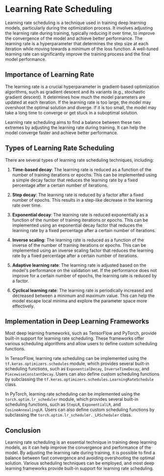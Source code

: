 # Learning Rate Scheduling

Learning rate scheduling is a technique used in training deep learning models, particularly during the optimization process. It involves adjusting the learning rate during training, typically reducing it over time, to improve the convergence of the model and achieve better performance. The learning rate is a hyperparameter that determines the step size at each iteration while moving towards a minimum of the loss function. A well-tuned learning rate can significantly improve the training process and the final model performance.

## Importance of Learning Rate

The learning rate is a crucial hyperparameter in gradient-based optimization algorithms, such as gradient descent and its variants (e.g., stochastic gradient descent). It determines how much the model parameters are updated at each iteration. If the learning rate is too large, the model may overshoot the optimal solution and diverge. If it is too small, the model may take a long time to converge or get stuck in a suboptimal solution.

Learning rate scheduling aims to find a balance between these two extremes by adjusting the learning rate during training. It can help the model converge faster and achieve better performance.

## Types of Learning Rate Scheduling

There are several types of learning rate scheduling techniques, including:

1. **Time-based decay**: The learning rate is reduced as a function of the number of training iterations or epochs. This can be implemented using a simple decay factor that reduces the learning rate by a fixed percentage after a certain number of iterations.

2. **Step decay**: The learning rate is reduced by a factor after a fixed number of epochs. This results in a step-like decrease in the learning rate over time.

3. **Exponential decay**: The learning rate is reduced exponentially as a function of the number of training iterations or epochs. This can be implemented using an exponential decay factor that reduces the learning rate by a fixed percentage after a certain number of iterations.

4. **Inverse scaling**: The learning rate is reduced as a function of the inverse of the number of training iterations or epochs. This can be implemented using an inverse scaling factor that reduces the learning rate by a fixed percentage after a certain number of iterations.

5. **Adaptive learning rate**: The learning rate is adjusted based on the model's performance on the validation set. If the performance does not improve for a certain number of epochs, the learning rate is reduced by a factor.

6. **Cyclical learning rate**: The learning rate is periodically increased and decreased between a minimum and maximum value. This can help the model escape local minima and explore the parameter space more effectively.

## Implementation in Deep Learning Frameworks

Most deep learning frameworks, such as TensorFlow and PyTorch, provide built-in support for learning rate scheduling. These frameworks offer various scheduling algorithms and allow users to define custom scheduling functions.

In TensorFlow, learning rate scheduling can be implemented using the `tf.keras.optimizers.schedules` module, which provides several built-in scheduling functions, such as `ExponentialDecay`, `InverseTimeDecay`, and `PiecewiseConstantDecay`. Users can also define custom scheduling functions by subclassing the `tf.keras.optimizers.schedules.LearningRateSchedule` class.

In PyTorch, learning rate scheduling can be implemented using the `torch.optim.lr_scheduler` module, which provides several built-in scheduling functions, such as `StepLR`, `ExponentialLR`, and `CosineAnnealingLR`. Users can also define custom scheduling functions by subclassing the `torch.optim.lr_scheduler._LRScheduler` class.

## Conclusion

Learning rate scheduling is an essential technique in training deep learning models, as it can help improve the convergence and performance of the model. By adjusting the learning rate during training, it is possible to find a balance between fast convergence and avoiding overshooting the optimal solution. Various scheduling techniques can be employed, and most deep learning frameworks provide built-in support for learning rate scheduling.
